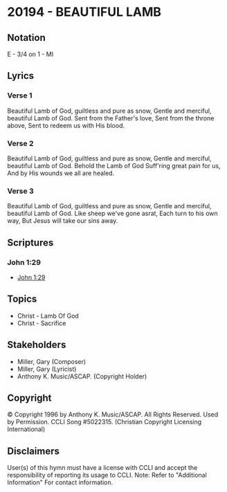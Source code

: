# 20194 - BEAUTIFUL LAMB

## Notation

E - 3/4 on 1 - MI

## Lyrics

### Verse 1

Beautiful Lamb of God, guiltless and pure as snow, Gentle and merciful, beautiful Lamb of God.  Sent from the Father's love, Sent from the throne above, Sent to redeem us with His blood.

### Verse 2

Beautiful Lamb of God, guiltless and pure as snow, Gentle and merciful, beautiful Lamb of God.  Behold the Lamb of God Suff'ring great pain for us, And by His wounds we all are healed.

### Verse 3

Beautiful Lamb of God, guiltless and pure as snow, Gentle and merciful, beautiful Lamb of God.  Like sheep we've gone asrat, Each turn to his own way, But Jesus will take our sins away.


## Scriptures

### John 1:29

- [John 1:29](https://www.biblegateway.com/passage/?search=John%201%3A29)


## Topics

- Christ - Lamb Of God
- Christ - Sacrifice

## Stakeholders

- Miller, Gary (Composer)
- Miller, Gary (Lyricist)
- Anthony K. Music/ASCAP. (Copyright Holder)

## Copyright

© Copyright 1996 by Anthony K. Music/ASCAP. All Rights Reserved. Used by Permission. CCLI Song #5022315.
(Christian Copyright Licensing International)

## Disclaimers

User(s) of this hymn must have a license with CCLI and accept the responsibility of reporting its usage to CCLI.
Note: Refer to "Additional Information" For contact information.

